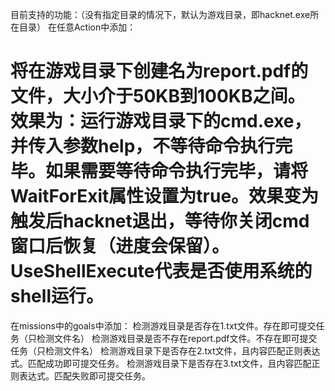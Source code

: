 目前支持的功能：（没有指定目录的情况下，默认为游戏目录，即hacknet.exe所在目录）
在任意Action中添加：
<CreateFileAction 
      FileName="report.pdf" 
      FileDirectory="D:\Steam\steamapps\common\Hacknet" 
      MinSize="50KB" 
      MaxSize="100KB" 
  />

将在游戏目录下创建名为report.pdf的文件，大小介于50KB到100KB之间。
<RunExternalFile FilePath="cmd.exe" Arguments="help" UseShellExecute="true" WaitForExit="false"/>
效果为：运行游戏目录下的cmd.exe，并传入参数help，不等待命令执行完毕。如果需要等待命令执行完毕，请将WaitForExit属性设置为true。效果变为触发后hacknet退出，等待你关闭cmd窗口后恢复（进度会保留）。
UseShellExecute代表是否使用系统的shell运行。
=======================================================================
在missions中的goals中添加：
<goal type="RealFileExists" FilePath="1.txt" />
检测游戏目录是否存在1.txt文件。存在即可提交任务（只检测文件名）
<goal type="RealFileNotExists" FilePath="D:\Steam\steamapps\common\Hacknet\report.pdf" />
检测游戏目录是否不存在report.pdf文件。不存在即可提交任务（只检测文件名）
<goal type="FileContentMatch" FilePath="2.txt" Pattern="^fileupload\s*=\s*true$" RequireMatch="true"/>
检测游戏目录下是否存在2.txt文件，且内容匹配正则表达式。匹配成功即可提交任务。
<goal type="FileContentMatch" FilePath="3.txt" Pattern="^fileupload\s*=\s*true$" RequireMatch="false"/>
检测游戏目录下是否存在3.txt文件，且内容匹配正则表达式。匹配失败即可提交任务。
